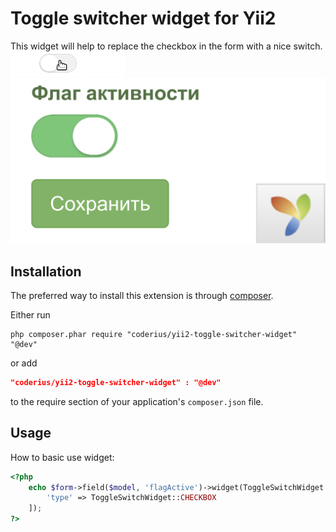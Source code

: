 Toggle switcher widget for Yii2
===============================


This widget will help to replace the checkbox in the form with a nice switch.
![alt text](https://github.com/coderius/github-images/blob/master/ezgif.com-optimize.gif "Toggle switcher widget example")
![alt text](https://github.com/coderius/github-images/blob/master/Kazam_screenshot_00003.png "Toggle switcher widget example")

Installation
------------
The preferred way to install this extension is through [composer](http://getcomposer.org/download/).

Either run

```
php composer.phar require "coderius/yii2-toggle-switcher-widget" "@dev"
```

or add

```json
"coderius/yii2-toggle-switcher-widget" : "@dev"
```

to the require section of your application's `composer.json` file.

Usage
-----
How to basic use widget:

```php
<?php 
    echo $form->field($model, 'flagActive')->widget(ToggleSwitchWidget::classname(), [
        'type' => ToggleSwitchWidget::CHECKBOX
    ]); 
?>

```